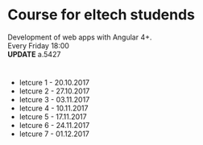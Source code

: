 # Course for eltech studends
Development of web apps with Angular 4+.<br>
Every Friday 18:00 <br>
<b>UPDATE</b> a.5427
#
<ul>
<li>letcure 1 - 20.10.2017</li>
<li>letcure 2 - 27.10.2017</li>
<li>letcure 3 - 03.11.2017</li>
<li>letcure 4 - 10.11.2017</li>
<li>letcure 5 - 17.11.2017</li>
<li>letcure 6 - 24.11.2017</li>
<li>letcure 7 - 01.12.2017</li>
</ul>
